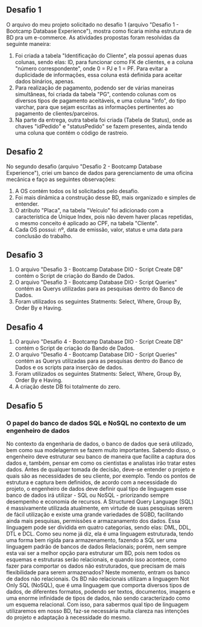 ## Desafio 1 ##
O arquivo do meu projeto solicitado no desafio 1 (arquivo "Desafio 1 - Bootcamp Database Experience"), mostra como ficaria minha estrutura de BD pra um e-commerce.
As atividades propostas foram resolvidas da seguinte maneira:
1.  Foi criada a tabela "Identificação do Cliente", ela possui apenas duas colunas, sendo elas: ID, para funcionar como FK de clientes, e a coluna "número correspondente", onde 0 = PJ e 1 = PF. Para evitar a duplicidade de informações, essa coluna está definida para aceitar dados binários, apenas.
2.  Para realização de pagamento, podendo ser de várias maneiras simultâneas, foi criada da tabela "PG", contendo colunas com os diversos tipos de pagamento aceitáveis, e uma coluna "Info", do tipo varchar, para que sejam escritas as informações pertinentes ao pagamento de clientes/parceiros.
3.  Na parte da entrega, outra tabela foi criada (Tabela de Status), onde as chaves "idPedido" e "statusPedido" se fazem presentes, ainda tendo uma coluna que contém o código de rastreio.

## Desafio 2 ##
No segundo desafio (arquivo "Desafio 2 - Bootcamp Database Experience"), criei um banco de dados para gerenciamento de uma oficina mecânica e faço as seguintes observações:
1. A OS contém todos os Id solicitados pelo desafio.
2. Foi mais dinâmica a construção desse BD, mais organizado e simples de entender.
3. O atributo "Placa", na tabela "Veículo" foi adicionado com a característica de Unique Index, pois não devem haver placas repetidas, o mesmo conceito é aplicado ao CPF, na tabela "Cliente".
4. Cada OS possui: nº, data de emissão, valor, status e uma data para conclusão do trabalho.

## Desafio 3 ##
1. O arquivo "Desafio 3 - Bootcamp Database DIO - Script Create DB" contém o Script de criação do Bando de Dados.
2. O arquivo "Desafio 3 - Bootcamp Database DIO - Script Queries" contém as Querys utilizadas para as pesquisas dentro do Banco de Dados.
3. Foram utilizados os seguintes Statments: Select, Where, Group By, Order By e Having.

## Desafio 4 ##
1. O arquivo "Desafio 4 - Bootcamp Database DIO - Script Create DB" contém o Script de criação do Bando de Dados.
2. O arquivo "Desafio 4 - Bootcamp Database DIO - Script Queries" contém as Querys utilizadas para as pesquisas dentro do Banco de Dados e os scripts para inserção de dados.
3. Foram utilizados os seguintes Statments: Select, Where, Group By, Order By e Having.
4. A criação deste DB foi totalmente do zero.

## Desafio 5 ##
### O papel do banco de dados SQL e NoSQL no contexto de um engenheiro de dados ###
  No contexto da engenharia de dados, o banco de dados que será utilizado, bem como sua modelagemm se fazem muito importantes.
  Sabendo disso, o engenheiro deve estruturar seu banco de maneira que facilite a captura dos dados e, também, pensar em como os cientistas e analistas irão tratar estes dados. Antes de qualquer tomada de decisão, deve-se entender o projeto e quais são as necessidades de seu cliente, por exemplo. Tendo os pontos de estrutura e captura bem definidos, de acordo com a necessidade do projeto, o engenheiro de dados deve definir qual tipo de linguagem esse banco de dados irá utilizar - SQL ou NoSQL - priorizando sempre desempenho e economia de recursos.
  A Structured Query Language (SQL) é massivamente utilizada atualmente, em virtude de suas pesquisas serem de fácil utilização e existe uma grande variedades de SGBD, facilitando ainda mais pesquisas, permissões e armazanamento dos dados.
  Essa linguagem pode ser dividida em quatro categorias, sendo elas: DML, DDL, DTL e DCL. 
  Como seu nome já diz, ela é uma linguagem estruturada, tendo uma forma bem rígida para armazenamento, fazendo a SQL ser uma linguagem padrão de bancos de dados Relacionais; porém, nem sempre esta vai ser a melhor opção para estruturar um BD, pois nem todos os esquemas e estruturas serão relacionais, e quando isso acontece, como fazer para comportar os dados não estruturados, que precisam de mais flexibilidade para serem armazenados? Neste momento, entram os banco de dados não relacionais.
  Os BD não relacionais utilizam a linguagem Not Only SQL (NoSQL), que é uma linguagem que comporta diversos tipos de dados, de diferentes formatos, podendo ser textos, documentos, imagens e uma enorme infinidade de tipos de dados, não sendo caracterizado como um esquema relacional.
  Com isso, para sabermos qual tipo de linguagem utilizaremos em nosso BD, faz-se necessária muita clareza nas intenções do projeto e adaptação à necessidade do mesmo.
